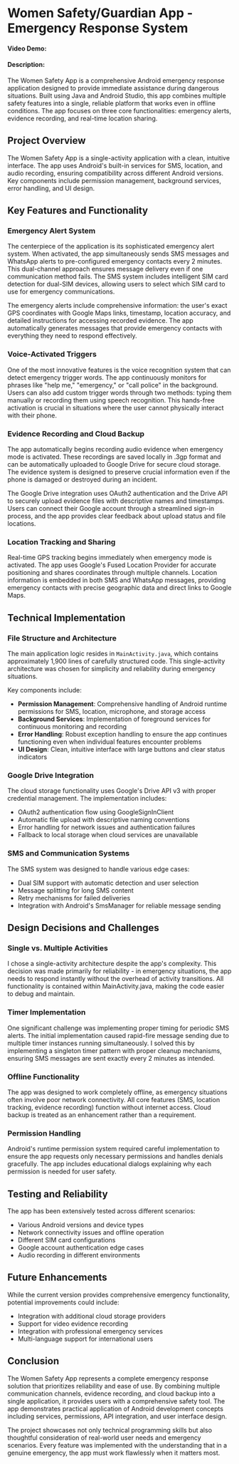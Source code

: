 # Women Safety/Guardian App - Emergency Response System
#### Video Demo: 
#### Description:

The Women Safety App is a comprehensive Android emergency response application designed to provide immediate assistance during dangerous situations. Built using Java and Android Studio, this app combines multiple safety features into a single, reliable platform that works even in offline conditions. The app focuses on three core functionalities: emergency alerts, evidence recording, and real-time location sharing.

## Project Overview

The Women Safety App is a single-activity application with a clean, intuitive interface. The app uses Android's built-in services for SMS, location, and audio recording, ensuring compatibility across different Android versions. Key components include permission management, background services, error handling, and UI design.

## Key Features and Functionality

### Emergency Alert System

The centerpiece of the application is its sophisticated emergency alert system. When activated, the app simultaneously sends SMS messages and WhatsApp alerts to pre-configured emergency contacts every 2 minutes. This dual-channel approach ensures message delivery even if one communication method fails. The SMS system includes intelligent SIM card detection for dual-SIM devices, allowing users to select which SIM card to use for emergency communications.

The emergency alerts include comprehensive information: the user's exact GPS coordinates with Google Maps links, timestamp, location accuracy, and detailed instructions for accessing recorded evidence. The app automatically generates messages that provide emergency contacts with everything they need to respond effectively.

### Voice-Activated Triggers

One of the most innovative features is the voice recognition system that can detect emergency trigger words. The app continuously monitors for phrases like "help me," "emergency," or "call police" in the background. Users can also add custom trigger words through two methods: typing them manually or recording them using speech recognition. This hands-free activation is crucial in situations where the user cannot physically interact with their phone.

### Evidence Recording and Cloud Backup

The app automatically begins recording audio evidence when emergency mode is activated. These recordings are saved locally in .3gp format and can be automatically uploaded to Google Drive for secure cloud storage. The evidence system is designed to preserve crucial information even if the phone is damaged or destroyed during an incident.

The Google Drive integration uses OAuth2 authentication and the Drive API to securely upload evidence files with descriptive names and timestamps. Users can connect their Google account through a streamlined sign-in process, and the app provides clear feedback about upload status and file locations.

### Location Tracking and Sharing

Real-time GPS tracking begins immediately when emergency mode is activated. The app uses Google's Fused Location Provider for accurate positioning and shares coordinates through multiple channels. Location information is embedded in both SMS and WhatsApp messages, providing emergency contacts with precise geographic data and direct links to Google Maps.

## Technical Implementation

### File Structure and Architecture

The main application logic resides in `MainActivity.java`, which contains approximately 1,900 lines of carefully structured code. This single-activity architecture was chosen for simplicity and reliability during emergency situations.

Key components include:
- **Permission Management**: Comprehensive handling of Android runtime permissions for SMS, location, microphone, and storage access
- **Background Services**: Implementation of foreground services for continuous monitoring and recording
- **Error Handling**: Robust exception handling to ensure the app continues functioning even when individual features encounter problems
- **UI Design**: Clean, intuitive interface with large buttons and clear status indicators

### Google Drive Integration

The cloud storage functionality uses Google's Drive API v3 with proper credential management. The implementation includes:
- OAuth2 authentication flow using GoogleSignInClient
- Automatic file upload with descriptive naming conventions
- Error handling for network issues and authentication failures
- Fallback to local storage when cloud services are unavailable

### SMS and Communication Systems

The SMS system was designed to handle various edge cases:
- Dual SIM support with automatic detection and user selection
- Message splitting for long SMS content
- Retry mechanisms for failed deliveries
- Integration with Android's SmsManager for reliable message sending

## Design Decisions and Challenges

### Single vs. Multiple Activities

I chose a single-activity architecture despite the app's complexity. This decision was made primarily for reliability - in emergency situations, the app needs to respond instantly without the overhead of activity transitions. All functionality is contained within MainActivity.java, making the code easier to debug and maintain.

### Timer Implementation

One significant challenge was implementing proper timing for periodic SMS alerts. The initial implementation caused rapid-fire message sending due to multiple timer instances running simultaneously. I solved this by implementing a singleton timer pattern with proper cleanup mechanisms, ensuring SMS messages are sent exactly every 2 minutes as intended.

### Offline Functionality

The app was designed to work completely offline, as emergency situations often involve poor network connectivity. All core features (SMS, location tracking, evidence recording) function without internet access. Cloud backup is treated as an enhancement rather than a requirement.

### Permission Handling

Android's runtime permission system required careful implementation to ensure the app requests only necessary permissions and handles denials gracefully. The app includes educational dialogs explaining why each permission is needed for user safety.

## Testing and Reliability

The app has been extensively tested across different scenarios:
- Various Android versions and device types
- Network connectivity issues and offline operation
- Different SIM card configurations
- Google account authentication edge cases
- Audio recording in different environments

## Future Enhancements

While the current version provides comprehensive emergency functionality, potential improvements could include:
- Integration with additional cloud storage providers
- Support for video evidence recording
- Integration with professional emergency services
- Multi-language support for international users

## Conclusion

The Women Safety App represents a complete emergency response solution that prioritizes reliability and ease of use. By combining multiple communication channels, evidence recording, and cloud backup into a single application, it provides users with a comprehensive safety tool. The app demonstrates practical application of Android development concepts including services, permissions, API integration, and user interface design.

The project showcases not only technical programming skills but also thoughtful consideration of real-world user needs and emergency scenarios. Every feature was implemented with the understanding that in a genuine emergency, the app must work flawlessly when it matters most.

